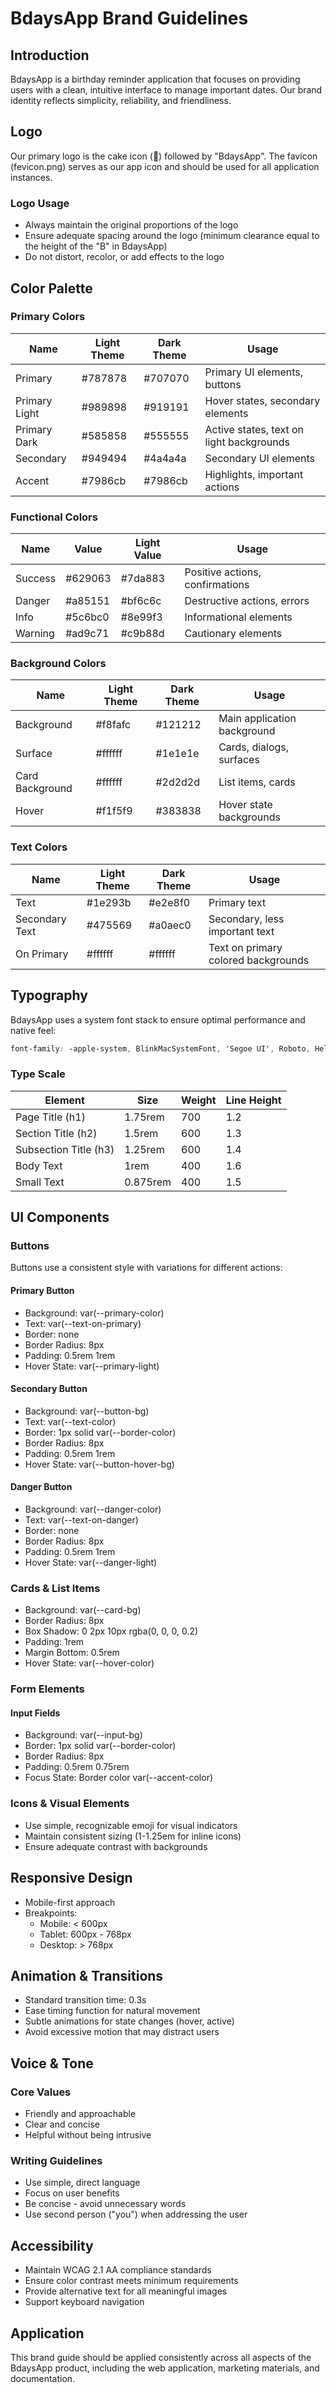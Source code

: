# BdaysApp Brand Guidelines

## Introduction

BdaysApp is a birthday reminder application that focuses on providing users with a clean, intuitive interface to manage important dates. Our brand identity reflects simplicity, reliability, and friendliness.

## Logo

Our primary logo is the cake icon (🎂) followed by "BdaysApp". The favicon (fevicon.png) serves as our app icon and should be used for all application instances.

### Logo Usage
- Always maintain the original proportions of the logo
- Ensure adequate spacing around the logo (minimum clearance equal to the height of the "B" in BdaysApp)
- Do not distort, recolor, or add effects to the logo

## Color Palette

### Primary Colors

| Name | Light Theme | Dark Theme | Usage |
|------|------------|------------|-------|
| Primary | #787878 | #707070 | Primary UI elements, buttons |
| Primary Light | #989898 | #919191 | Hover states, secondary elements |
| Primary Dark | #585858 | #555555 | Active states, text on light backgrounds |
| Secondary | #949494 | #4a4a4a | Secondary UI elements |
| Accent | #7986cb | #7986cb | Highlights, important actions |

### Functional Colors

| Name | Value | Light Value | Usage |
|------|-------|------------|-------|
| Success | #629063 | #7da883 | Positive actions, confirmations |
| Danger | #a85151 | #bf6c6c | Destructive actions, errors |
| Info | #5c6bc0 | #8e99f3 | Informational elements |
| Warning | #ad9c71 | #c9b88d | Cautionary elements |

### Background Colors

| Name | Light Theme | Dark Theme | Usage |
|------|------------|------------|-------|
| Background | #f8fafc | #121212 | Main application background |
| Surface | #ffffff | #1e1e1e | Cards, dialogs, surfaces |
| Card Background | #ffffff | #2d2d2d | List items, cards |
| Hover | #f1f5f9 | #383838 | Hover state backgrounds |

### Text Colors

| Name | Light Theme | Dark Theme | Usage |
|------|------------|------------|-------|
| Text | #1e293b | #e2e8f0 | Primary text |
| Secondary Text | #475569 | #a0aec0 | Secondary, less important text |
| On Primary | #ffffff | #ffffff | Text on primary colored backgrounds |

## Typography

BdaysApp uses a system font stack to ensure optimal performance and native feel:
```css
font-family: -apple-system, BlinkMacSystemFont, 'Segoe UI', Roboto, Helvetica, Arial, sans-serif;
```

### Type Scale

| Element | Size | Weight | Line Height |
|---------|------|--------|-------------|
| Page Title (h1) | 1.75rem | 700 | 1.2 |
| Section Title (h2) | 1.5rem | 600 | 1.3 |
| Subsection Title (h3) | 1.25rem | 600 | 1.4 |
| Body Text | 1rem | 400 | 1.6 |
| Small Text | 0.875rem | 400 | 1.5 |

## UI Components

### Buttons

Buttons use a consistent style with variations for different actions:

#### Primary Button
- Background: var(--primary-color)
- Text: var(--text-on-primary)
- Border: none
- Border Radius: 8px
- Padding: 0.5rem 1rem
- Hover State: var(--primary-light)

#### Secondary Button
- Background: var(--button-bg)
- Text: var(--text-color)
- Border: 1px solid var(--border-color)
- Border Radius: 8px
- Padding: 0.5rem 1rem
- Hover State: var(--button-hover-bg)

#### Danger Button
- Background: var(--danger-color)
- Text: var(--text-on-danger)
- Border: none
- Border Radius: 8px
- Padding: 0.5rem 1rem
- Hover State: var(--danger-light)

### Cards & List Items

- Background: var(--card-bg)
- Border Radius: 8px
- Box Shadow: 0 2px 10px rgba(0, 0, 0, 0.2)
- Padding: 1rem
- Margin Bottom: 0.5rem
- Hover State: var(--hover-color)

### Form Elements

#### Input Fields
- Background: var(--input-bg)
- Border: 1px solid var(--border-color)
- Border Radius: 8px
- Padding: 0.5rem 0.75rem
- Focus State: Border color var(--accent-color)

### Icons & Visual Elements

- Use simple, recognizable emoji for visual indicators
- Maintain consistent sizing (1-1.25em for inline icons)
- Ensure adequate contrast with backgrounds

## Responsive Design

- Mobile-first approach
- Breakpoints:
  - Mobile: < 600px
  - Tablet: 600px - 768px
  - Desktop: > 768px

## Animation & Transitions

- Standard transition time: 0.3s
- Ease timing function for natural movement
- Subtle animations for state changes (hover, active)
- Avoid excessive motion that may distract users

## Voice & Tone

### Core Values
- Friendly and approachable
- Clear and concise
- Helpful without being intrusive

### Writing Guidelines
- Use simple, direct language
- Focus on user benefits
- Be concise - avoid unnecessary words
- Use second person ("you") when addressing the user

## Accessibility

- Maintain WCAG 2.1 AA compliance standards
- Ensure color contrast meets minimum requirements
- Provide alternative text for all meaningful images
- Support keyboard navigation

## Application

This brand guide should be applied consistently across all aspects of the BdaysApp product, including the web application, marketing materials, and documentation. 